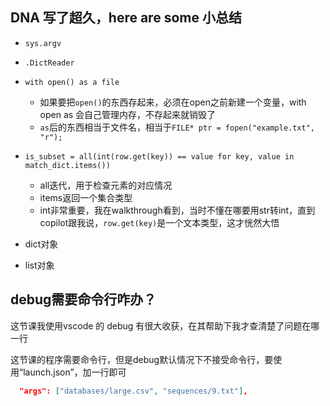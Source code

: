 ## DNA 写了超久，here are some 小总结

* `sys.argv`
* `.DictReader`
* `with open() as a file`

  * 如果要把`open()`的东西存起来，必须在open之前新建一个变量，with open as 会自己管理内存，不存起来就销毁了
  * `as`后的东西相当于文件名，相当于`FILE* ptr = fopen("example.txt", "r");`
* `is_subset = all(int(row.get(key)) == value for key, value in match_dict.items())`

  * all迭代，用于检查元素的对应情况
  * items返回一个集合类型
  * int非常重要，我在walkthrough看到，当时不懂在哪要用str转int，直到copilot跟我说，`row.get(key)`是一个文本类型，这才恍然大悟
* dict对象
* list对象

## debug需要命令行咋办？

这节课我使用vscode 的 debug 有很大收获，在其帮助下我才查清楚了问题在哪一行

这节课的程序需要命令行，但是debug默认情况下不接受命令行，要使用“launch.json”，加一行即可

```json
  "args": ["databases/large.csv", "sequences/9.txt"],
```
